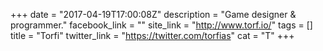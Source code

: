 +++
date = "2017-04-19T17:00:08Z"
description = "Game designer & programmer."
facebook_link = ""
site_link = "http://www.torf.io/"
tags = []
title = "Torfi"
twitter_link = "https://twitter.com/torfias"
cat = "T"
+++
